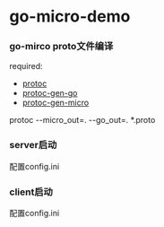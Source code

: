# go-micro-demo

### go-mirco proto文件编译
required: 
- [protoc](https://github.com/google/protobuf)
- [protoc-gen-go](https://github.com/golang/protobuf)
- [protoc-gen-micro](https://github.com/micro/protoc-gen-micro)

protoc --micro_out=. --go_out=. *.proto

### server启动
配置config.ini

### client启动
配置config.ini
